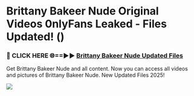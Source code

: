 # Brittany Bakeer Nude Original Videos 0nlyFans Leaked - Files Updated! ()

<h3>🔴 CLICK HERE 🌐==►► <a href="https://tinyurl.com/2p9ay9w9" rel="nofollow">Brittany Bakeer Nude Updated Files</a></h3>

Get Brittany Bakeer Nude and all content. Now you can access all videos and pictures of Brittany Bakeer Nude. New Updated Files 2025!

[![](https://i.imgur.com/KQgVmj3.gif)](https://tinyurl.com/2p9ay9w9)
